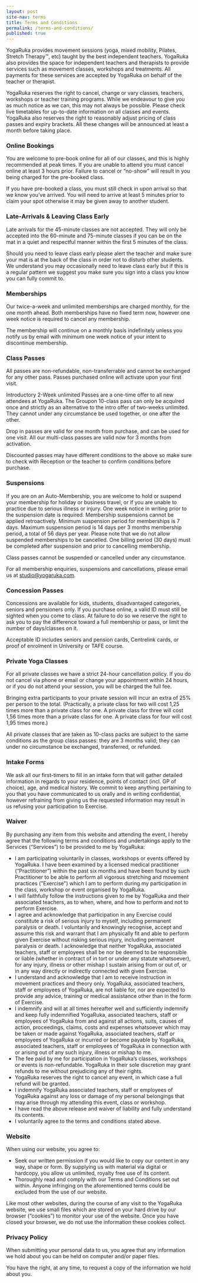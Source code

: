 ```yaml
---
layout: post
site-nav: terms
title: Terms and Conditions
permalink: /terms-and-conditions/
published: true
---
```

YogaRuka provides movement sessions (yoga, mixed mobility, Pilates, Stretch Therapy™, etc) taught by the best independent teachers. YogaRuka also provides the space for independent teachers and therapists to provide services such as movement classes, workshops and treatments. All payments for these services are accepted by YogaRuka on behalf of the teacher or therapist.

YogaRuka reserves the right to cancel, change or vary classes, teachers, workshops or teacher training programs. While we endeavour to give you as much notice as we can, this may not always be possible. Please check live timetables for up-to-date information on all classes and events. YogaRuka also reserves the right to reasonably adjust pricing of class passes and expiry brackets. All these changes will be announced at least a month before taking place. 


### Online Bookings

You are welcome to pre-book online for all of our classes, and this is highly recommended at peak times. If you are unable to attend you must cancel online at least 3 hours prior. Failure to cancel or “no-show” will result in you being charged for the pre-booked class.

If you have pre-booked a class, you must still check in upon arrival so that we know you’ve arrived. You will need to arrive at least 5 minutes prior to claim your spot otherwise it may be given away to another student.


### Late-Arrivals & Leaving Class Early

Late arrivals for the 45-minute classes are not accepted. They will only be accepted into the 60-minute and 75-minute classes if you can be on the mat in a quiet and respectful manner within the first 5 minutes of the class.

Should you need to leave class early please alert the teacher and make sure your mat is at the back of the class in order not to disturb other students. We understand you may occasionally need to leave class early but if this is a regular pattern we suggest you make sure you sign into a class you know you can fully commit to.


### Memberships

Our twice-a-week and unlimited memberships are charged monthly, for the one month ahead. 
Both memberships have no fixed term now, however one week notice is required to cancel any membership. 

The membership will continue on a monthly basis indefinitely unless you notify us by email with minimum one week notice of your intent to discontinue membership.


### Class Passes

All passes are non-refundable, non-transferrable and cannot be exchanged for any other pass.
Passes purchased online will activate upon your first visit.

Introductory 2-Week unlimited Passes are a one-time offer to all new attendees at YogaRuka.
The Groupon 10-class pass can only be acquired once and strictly as an alternative to the intro offer of two-weeks unlimited. They cannot under any circumstance be used together, or one after the other. 

Drop in passes are valid for one month from purchase, and can be used for one visit. 
All our multi-class passes are valid now for 3 months from activation. 

Discounted passes may have different conditions to the above so make sure to check with Reception or the teacher to confirm conditions before purchase. 


### Suspensions

If you are on an Auto-Membership, you are welcome to hold or suspend your membership for holiday or business travel, or if you are unable to practice due to serious illness or injury.
One week notice in writing prior to the suspension date is required. Membership suspensions cannot be applied retroactively.
Minimum suspension period for memberships is 7 days. Maximum suspension period is 14 days per 3 months membership period, a total of 56 days per year.
Please note that we do not allow suspended memberships to be cancelled. One billing period (30 days) must be completed after suspension and prior to cancelling membership.

Class passes cannot be suspended or cancelled under any circumstance.

For all membership enquiries, suspensions and cancellations, please email us at studio@yogaruka.com.


### Concession Passes

Concessions are available for kids, students, disadvantaged categories, seniors and pensioners only.
If you purchase online, a valid ID must still be sighted when you come to class. At failure to do so we reserve the right to ask you to pay the difference toward a full membership or pass, or limit the number of days/classes on it.  

Acceptable ID includes seniors and pension cards, Centrelink cards, or proof of enrolment in University or TAFE course. 


### Private Yoga Classes

For all private classes we have a strict 24-hour cancellation policy. If you do not cancel via phone or email or change your appointment within 24 hours, or if you do not attend your session, you will be charged the full fee.

Bringing extra participants to your private session will incur an extra of 25% per person to the total. 
(Practically, a private class for two will cost 1,25 times more than a private class for one. A private class for three will cost 1,56 times more than a private class for one. A private class for four will cost 1,95 times more.) 

All private classes that are taken as 10-class packs are subject to the same conditions as the group class passes: they are 3 months valid; they can under no circumstance be exchanged, transferred, or refunded. 


### Intake Forms 

We ask all our first-timers to fill in an intake form that will gather detailed information in regards to your residence, points of contact (incl. GP of choice), age, and medical history. We  commit to keep anything pertaining to you that you have communicated to us orally and in writing confidential, however refraining from giving us the requested information may result in us refusing your participation to Exercise. 


### Waiver

By purchasing any item from this website and attending the event, I hereby agree that the following terms and conditions and undertakings apply to the Services (“Services”) to be provided to me by YogaRuka:

- I am participating voluntarily in classes, workshops or events offered by YogaRuka.
I have been examined by a licensed medical practitioner (“Practitioner”) within the past six months and have been found by such Practitioner to be able to perform all vigorous stretching and movement practices ("Exercise") which I am to perform during my participation in the class, workshop or event organised by YogaRuka.
- I will faithfully follow the instructions given to me by YogaRuka and their associated teachers, as to when, where, and how to perform and not to perform Exercise.
- I agree and acknowledge that participation in any Exercise could constitute a risk of serious injury to myself, including permanent paralysis or death. I voluntarily and knowingly recognise, accept and assume this risk and warrant that I am physically fit and able to perform given Exercise without risking serious injury, including permanent paralysis or death. I acknowledge that neither YogaRuka, associated teachers, staff or employees shall be nor be deemed to be responsible or liable (whether in contract of in tort or under any statute whatsoever), for any injury, illness or other mishap I sustain arising from or out of, or in any way directly or indirectly connected with given Exercise.
- I understand and acknowledge that I am to receive instruction in movement practices and theory only. YogaRuka, associated teachers, staff or employees of YogaRuka, are not liable for, nor are expected to provide any advice, training or medical assistance other than in the form of Exercise.
- I indemnify and will at all times hereafter well and sufficiently indemnify and keep fully indemnified YogaRuka, associated teachers, staff or employees of YogaRuka from and against all actions, suits, causes of action, proceedings, claims, costs and expenses whatsoever which may be taken or made against YogaRuka, associated teachers, staff or employees of YogaRuka or incurred or become payable by YogaRuka, associated teachers, staff or employees of YogaRuka in connection with or arising out of any such injury, illness or mishap to me.
- The fee paid by me for participation in YogaRuka’s classes, workshops or events is non-refundable. YogaRuka in their sole discretion may grant refunds to me without prejudicing any of their rights.
- YogaRuka reserves the right to cancel any event, in which case a full refund will be granted.
- I indemnify YogaRuka associated teachers, staff or employees of YogaRuka against any loss or damage of my personal belongings that may arise through my attending this event, class or workshop.
- I have read the above release and waiver of liability and fully understand its contents.
- I voluntarily agree to the terms and conditions stated above.


### Website

When using our website, you agree to:

- Seek our written permission if you would like to copy our content in any way, shape or form. By supplying us with material via digital or hardcopy, you allow us unlimited, royalty free use of its content.
- Thoroughly read and comply with our Terms and Conditions set out within. Anyone infringing on the aforementioned terms could be excluded from the use of our website.

Like most other websites, during the course of any visit to the YogaRuka website, we use small files which are stored on your hard drive by our browser (“cookies”) to monitor your use of the website. Once you have closed your browser, we do not use the information these cookies collect.

### Privacy Policy

When submitting your personal data to us, you agree that any information we hold about you can be held on computer and/or paper files.

You have the right, at any time, to request a copy of the information we hold about you.
